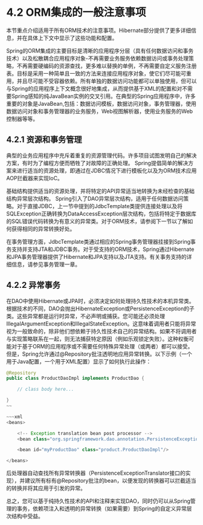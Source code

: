 #  4.2 ORM集成的一般注意事项

本节重点介绍适用于所有ORM技术的注意事项。Hibernate部分提供了更多详细信息，并在具体上下文中显示了这些功能和配置。

Spring的ORM集成的主要目标是清晰的应用程序分层（具有任何数据访问和事务技术）以及松散耦合应用程序对象-不再需要业务服务依赖数据访问或事务处理策略，不再需要硬编码的资源查找，更多难以替换的单例，不再需要自定义服务注册表。目标是采用一种简单且一致的方法来连接应用程序对象，使它们尽可能可重用，并且尽可能不受容器依赖。所有单独的数据访问功能都可以单独使用，但可以与Spring的应用程序上下文概念很好地集成，从而提供基于XML的配置和对不需要Spring感知的纯JavaBean实例的交叉引用。在典型的Spring应用程序中，许多重要的对象是JavaBean,包括：数据访问模板，数据访问对象，事务管理器，使用数据访问对象和事务管理器的业务服务，Web视图解析器，使用业务服务的Web控制器等等。

## 4.2.1 资源和事务管理

典型的业务应用程序中充斥着重复的资源管理代码。许多项目试图发明自己的解决方案，有时为了编程方便而牺牲了对故障的正确处理。 Spring提倡简单的解决方案来进行适当的资源处理，即通过在JDBC情况下进行模板化以及为ORM技术应用AOP拦截器来实现IoC。

基础结构提供适当的资源处理，并将特定的API异常适当地转换为未经检查的基础结构异常层次结构。 Spring引入了DAO异常层次结构，适用于任何数据访问策略。对于直接JDBC，上一节中提到的JdbcTemplate类提供连接处理以及将SQLException正确转换为DataAccessException层次结构，包括将特定于数据库的SQL错误代码转换为有意义的异常类。对于ORM技术，请参阅下一节以了解如何获得相同的异常转换好处。

在事务管理方面，JdbcTemplate类通过相应的Spring事务管理器挂接到Spring事务支持并支持JTA和JDBC事务。对于受支持的ORM技术，Spring通过Hibernate和JPA事务管理器提供了Hibernate和JPA支持以及JTA支持。有关事务支持的详细信息，请参见事务管理一章。

## 4.2.2 异常事务

在DAO中使用Hibernate或JPA时，必须决定如何处理持久性技术的本机异常类。根据技术的不同，DAO会抛出HibernateException或PersistenceException的子类。这些异常都是运行时异常，不必声明或捕获。您可能还必须处理IllegalArgumentException和IllegalStateException。这意味着调用者只能将异常视为一般致命的，除非他们想依赖于持久性技术自己的异常结构。如果不将调用者与实现策略联系在一起，则无法捕获特定原因（例如乐观锁定失败）。这种权衡可能对于基于ORM的应用程序或不需要任何特殊异常处理（或两者）都可以接受。但是，Spring允许通过@Repository批注透明地应用异常转换。以下示例（一个用于Java配置，一个用于XML配置）显示了如何执行此操作：

~~~java
@Repository
public class ProductDaoImpl implements ProductDao {

    // class body here...

}
~~

~~~xml
<beans>

    <!-- Exception translation bean post processor -->
    <bean class="org.springframework.dao.annotation.PersistenceExceptionTranslationPostProcessor"/>

    <bean id="myProductDao" class="product.ProductDaoImpl"/>

</beans>
~~~

后处理器自动查找所有异常转换器（PersistenceExceptionTranslator接口的实现），并建议所有标有@Repository批注的bean，以便发现的转换器可以拦截适当的转换并将其应用于引发的异常。

总之，您可以基于纯持久性技术的API和注释来实现DAO，同时仍可以从Spring管理的事务，依赖项注入和透明的异常转换（如果需要）到Spring的自定义异常层次结构中受益。